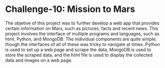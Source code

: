 # Challenge-10: Mission to Mars
The objetive of this project was to further develop a web app that provides certain information on Mars, such as pictures, facts and recent news. This project involves the interface of multiple programs and languages, such as html, Python, and MongoDB. The individual components are quite simple, though the interfaces of all of these was tricky to navigate at times. Python is used to set up a web page and scrape the data, MongoDB is used to store the scraped data, and the html file is used to display the collected data and images on a web page.
